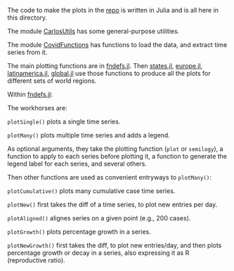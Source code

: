The code to make the plots in the [repo](../../README.md) is written in Julia and is all here in this directory.

The module [CarlosUtils](./CarlosUtils/src/CarlosUtils.jl) has some general-purpose utilities.

The module [CovidFunctions](./CovidFunctions/src/CovidFunctions.jl) has functions to load the data, and extract time series from it.

The main plotting functions are in [fndefs.jl](./fndefs.jl). Then [states.jl](./states.jl), [europe.jl](europe.jl), [latinamerica.jl](./latinamerica.jl), [global.jl](./global.jl) use those functions to produce all the plots for different sets of world regions.

Within [fndefs.jl](./fndefs.jl):

The workhorses are:

`plotSingle()` plots a single time series.

`plotMany()` plots multiple time series and adds a legend.

As optional arguments, they take the plotting function (`plot` or `semilogy`), a function to apply to each series before plotting it, a function to generate the legend label for each series, and several others.

Then other functions are used as convenient entryways to `plotMany()`:

`plotCumulative()` plots many cumulative case time series.

`plotNew()` first takes the diff of a time series, to plot new entries per day.

`plotAligned()` alignes series on a given point (e.g., 200 cases).

`plotGrowth()` plots percentage growth in a series.

`plotNewGrowth()` first takes the diff, to plot new entries/day, and then plots percentage growth or decay in a series, also expressing it as R (reproductive ratio).


